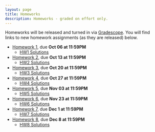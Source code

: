 ```yaml
---
layout: page
title: Homeworks
description: Homeworks - graded on effort only.
---
```


Homeworks will be released and turned in via [Gradescope](https://bruinlearn.ucla.edu/courses/140089/external_tools/408).  You will find links to new homework assignments (as they are released) below.

- [Homework 1](https://www.gradescope.com/courses/444425/assignments/2265568), due **Oct 06 at 11:59PM**
  - [HW1 Solutions](https://drive.google.com/file/d/1jhk8Fv8mh4h0eDOf779mko1d5frkI_a7/view?usp=sharing)
- [Homework 2](https://www.gradescope.com/courses/444425/assignments/2327903), due **Oct 13 at 11:59PM**
  - [HW2 Solutions](https://drive.google.com/file/d/1bV6m5Rmt6ZcEISR_WkbVF6fCWHTwR2L1/view?usp=sharing)
- [Homework 3](https://www.gradescope.com/courses/444425/assignments/2347950), due **Oct 20 at 11:59PM**
  - [HW3 Solutions](https://drive.google.com/file/d/13fFDhIvUi_2pSa5ogKygt7DFdohiOfon/view?usp=sharing)
- [Homework 4](https://www.gradescope.com/courses/444425/assignments/2368706), due **Oct 27 at 11:59PM**
  - [HW4 Solutions](https://drive.google.com/file/d/1Qkc5GaPT14aZPEtK2kTK725LGfxirZzq/view?usp=sharing)
- [Homework 5](https://www.gradescope.com/courses/444425/assignments/2390902), due **Nov 03 at 11:59PM**
  - [HW5 Solutions](https://drive.google.com/file/d/1l1_Z2T2JDrE53yyX8dGPvEq1B2BjlkcI/view?usp=sharing)
- [Homework 6](https://www.gradescope.com/courses/444425/assignments/2447583), due **Nov 23 at 11:59PM**
  - [HW6 Solutions](https://docs.google.com/document/d/1LqCgkGqIFruvYabIuz9nSi18MxwepzJdI7isPST9H-8/view?usp=sharing)
- [Homework 7](https://www.gradescope.com/courses/444425/assignments/2460124), due **Dec 1 at 11:59PM**
  - [HW7 Solutions](https://docs.google.com/document/d/1vrheoXs_O_GD6lmdVfmhVrOKIQlpzo2cXkTtHx2QqFg/edit?usp=sharing)
- [Homework 8](https://docs.google.com/document/d/1w0cBGOci_bIywXOabngAu-MBJdoGbLUTjw3AP-4sHXo/edit?usp=sharing), due **Dec 8 at 11:59PM**
  - [HW8 Solutions](https://docs.google.com/document/d/1hsMg05fq9fDRjinYfB9QwQSxeTSA7qVGKi2Ka6ewqWg/edit?usp=sharing)
